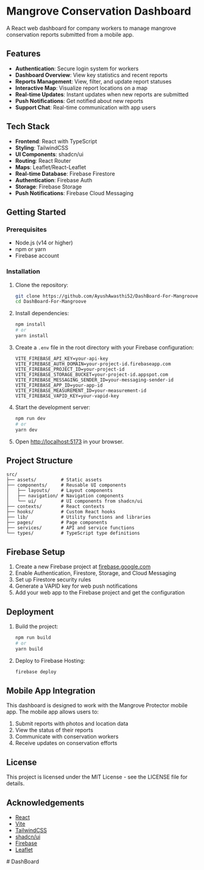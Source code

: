 # Mangrove Conservation Dashboard

A React web dashboard for company workers to manage mangrove conservation reports submitted from a mobile app.

## Features

- **Authentication**: Secure login system for workers
- **Dashboard Overview**: View key statistics and recent reports
- **Reports Management**: View, filter, and update report statuses
- **Interactive Map**: Visualize report locations on a map
- **Real-time Updates**: Instant updates when new reports are submitted
- **Push Notifications**: Get notified about new reports
- **Support Chat**: Real-time communication with app users

## Tech Stack

- **Frontend**: React with TypeScript
- **Styling**: TailwindCSS
- **UI Components**: shadcn/ui
- **Routing**: React Router
- **Maps**: Leaflet/React-Leaflet
- **Real-time Database**: Firebase Firestore
- **Authentication**: Firebase Auth
- **Storage**: Firebase Storage
- **Push Notifications**: Firebase Cloud Messaging

## Getting Started

### Prerequisites

- Node.js (v14 or higher)
- npm or yarn
- Firebase account

### Installation

1. Clone the repository:
   ```bash
   git clone https://github.com/AyushAwasthi52/DashBoard-For-Mangroove.git
   cd DashBoard-For-Mangroove
   ```

2. Install dependencies:
   ```bash
   npm install
   # or
   yarn install
   ```

3. Create a `.env` file in the root directory with your Firebase configuration:
   ```
   VITE_FIREBASE_API_KEY=your-api-key
   VITE_FIREBASE_AUTH_DOMAIN=your-project-id.firebaseapp.com
   VITE_FIREBASE_PROJECT_ID=your-project-id
   VITE_FIREBASE_STORAGE_BUCKET=your-project-id.appspot.com
   VITE_FIREBASE_MESSAGING_SENDER_ID=your-messaging-sender-id
   VITE_FIREBASE_APP_ID=your-app-id
   VITE_FIREBASE_MEASUREMENT_ID=your-measurement-id
   VITE_FIREBASE_VAPID_KEY=your-vapid-key
   ```

4. Start the development server:
   ```bash
   npm run dev
   # or
   yarn dev
   ```

5. Open [http://localhost:5173](http://localhost:5173) in your browser.

## Project Structure

```
src/
├── assets/         # Static assets
├── components/     # Reusable UI components
│   ├── layouts/    # Layout components
│   ├── navigation/ # Navigation components
│   └── ui/         # UI components from shadcn/ui
├── contexts/       # React contexts
├── hooks/          # Custom React hooks
├── lib/            # Utility functions and libraries
├── pages/          # Page components
├── services/       # API and service functions
└── types/          # TypeScript type definitions
```

## Firebase Setup

1. Create a new Firebase project at [firebase.google.com](https://firebase.google.com)
2. Enable Authentication, Firestore, Storage, and Cloud Messaging
3. Set up Firestore security rules
4. Generate a VAPID key for web push notifications
5. Add your web app to the Firebase project and get the configuration

## Deployment

1. Build the project:
   ```bash
   npm run build
   # or
   yarn build
   ```

2. Deploy to Firebase Hosting:
   ```bash
   firebase deploy
   ```

## Mobile App Integration

This dashboard is designed to work with the Mangrove Protector mobile app. The mobile app allows users to:

1. Submit reports with photos and location data
2. View the status of their reports
3. Communicate with conservation workers
4. Receive updates on conservation efforts

## License

This project is licensed under the MIT License - see the LICENSE file for details.

## Acknowledgements

- [React](https://reactjs.org/)
- [Vite](https://vitejs.dev/)
- [TailwindCSS](https://tailwindcss.com/)
- [shadcn/ui](https://ui.shadcn.com/)
- [Firebase](https://firebase.google.com/)
- [Leaflet](https://leafletjs.com/)

#   D a s h B o a r d  
 